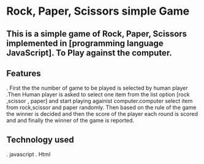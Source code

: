 # Rock, Paper, Scissors simple Game

## This is a simple game of Rock, Paper, Scissors implemented in [programming language  JavaScript]. To Play against the computer.

## Features

. First the the number of game to be played is selected by human player .Then Human player is asked to select one item from the list option [rock ,scissor , paper] and start playing againist computer.computer select item from rock,scissor and paper  randomly. Then based on the rule of the game the winner is decided and then the score of the player each round is scored and and finally the winner of the game is reported.

## Technology used
. javascript 
. Html


